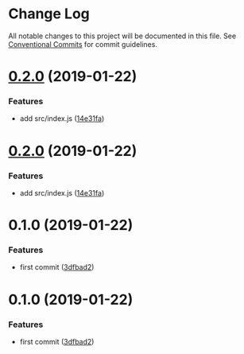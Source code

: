# Change Log

All notable changes to this project will be documented in this file.
See [Conventional Commits](https://conventionalcommits.org) for commit guidelines.

# [0.2.0](https://github.com/vincentchauhk01/try-lerna-one-repo/compare/v0.1.0...v0.2.0) (2019-01-22)


### Features

* add src/index.js ([14e31fa](https://github.com/vincentchauhk01/try-lerna-one-repo/commit/14e31fa))





# [0.2.0](https://github.com/vincentchauhk01/try-lerna-one-repo/compare/v0.1.0...v0.2.0) (2019-01-22)


### Features

* add src/index.js ([14e31fa](https://github.com/vincentchauhk01/try-lerna-one-repo/commit/14e31fa))





# 0.1.0 (2019-01-22)


### Features

* first commit ([3dfbad2](https://github.com/vincentchauhk01/try-lerna-one-repo/commit/3dfbad2))





# 0.1.0 (2019-01-22)


### Features

* first commit ([3dfbad2](https://github.com/vincentchauhk01/try-lerna-one-repo/commit/3dfbad2))
